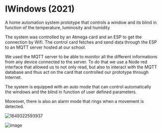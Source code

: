 # IWindows (2021)
A home automation system prototype that controls a window and its blind in function of the temperature, luminosity and humidity 

The system was controlled by an Atmega card and an ESP to get the connection by Wifi.
The control card fetches and send data through the ESP to an MQTT server hosted at our school.

We used the MQTT server to be able to monitor all the different informations from any device connected to the server. To do that we use a Node red interface that allowed us to not only read, but also to interact with the MQTT database and thus act on the card that controlled our prototype through Internet.

The system is equipped with an auto mode that can control automatically the windows and the blind in function of user defined parameters.

Moreover, there is also an alarm mode that rings when a movement is detected.

![1649322593937](https://user-images.githubusercontent.com/72990665/162164420-e8c1955e-71bf-471e-be40-48b53f50402d.jpg)

![image](https://user-images.githubusercontent.com/72990665/162163505-a98c1693-0cf0-484d-8f96-b8c843202caf.png)
